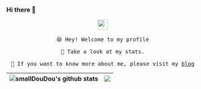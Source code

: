### Hi there 👋

<!--
**smallDouDou/smallDouDou** is a ✨ _special_ ✨ repository because its `README.md` (this file) appears on your GitHub profile.

Here are some ideas to get you started:

- 🔭 I’m currently working on ...
- 🌱 I’m currently learning ...
- 👯 I’m looking to collaborate on ...
- 🤔 I’m looking for help with ...
- 💬 Ask me about ...
- 📫 How to reach me: ...
- 😄 Pronouns: ...
- ⚡ Fun fact: ...
-->
<p align="center">
  <img src="https://user-images.githubusercontent.com/5679180/79618120-0daffb80-80be-11ea-819e-d2b0fa904d07.gif" width="27px">
  <br><br />
  <samp>
    😆 Hey! Welcome to my profile
    <br />
    <br />🍉 Take a look at my stats. 
    <br />
    <br />🌱 If you want to know more about me, please visit my <a href="https://www.cnblogs.com/wangyang0210/">blog</a>
    <br />
  </samp>

| <a> <img align="center" src="https://github-readme-stats.vercel.app/api?username=smallDouDou&show_icons=true&include_all_commits=true&theme=buefy&hide_border=true" alt="smallDouDou's github stats" /> </a> | <a> <img align="center" src="https://github-readme-stats.vercel.app/api/top-langs/?username=smallDouDou&layout=compact&theme=buefy&hide_border=true" /> </a> | 
| ------------- | ------------- |

</p>
